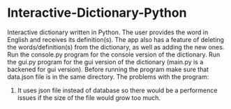 # Interactive-Dictionary-Python
Interactive dictionary written in Python.
The user provides the word in English and receives its definition(s). The app also has a feature of deleting the words/definition(s)
from the dictionary, as well as adding the new ones.
Run the console.py program for the console version of the dictionary.
Run the gui.py program for the gui version of the dictionary (main.py is a backened for gui version).
Before running the program make sure that data.json file is in the same directory.
The problems with the program:
1. It uses json file instead of database so there would be a performence issues if the size of the file would grow too much.

